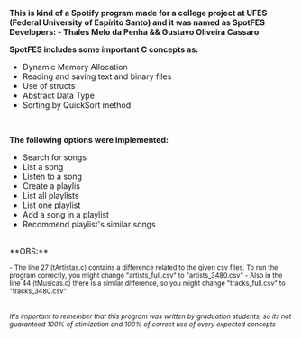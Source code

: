 **This is kind of a Spotify program made for a college project at UFES (Federal University of Espírito Santo) and it was named as SpotFES**<br />
**Developers: - Thales Melo da Penha && Gustavo Oliveira Cassaro**

**SpotFES includes some important C concepts as:**<br />
- Dynamic Memory Allocation<br />
- Reading and saving text and binary files<br />
- Use of structs<br />
- Abstract Data Type<br />
- Sorting by QuickSort method <br />
<br />

**The following options were implemented:**<br />
- Search for songs
- List a song
- Listen to a song
- Create a playlis
- List all playlists
- List one playlist
- Add a song in a playlist
- Recommend playlist's similar songs

<br />
**OBS:**

<sub>- The line 27 (tArtistas.c) contains a difference related to the given csv files. To run the program correctly, you might change "artists_full.csv" to "artists_3480.csv"
</sub>
<sub>- Also in the line 44 (tMusicas.c) there is a similar difference, so you might change "tracks_full.csv" to "tracks_3480.csv"</sub>
<br /><br />

<sub>*It's important to remember that this program was written by graduation students, so its not guaranteed 100% of otimization and 100% of correct use of every expected concepts*</sub>

